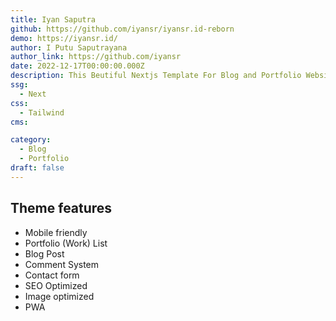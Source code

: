 ```yaml
---
title: Iyan Saputra 
github: https://github.com/iyansr/iyansr.id-reborn
demo: https://iyansr.id/
author: I Putu Saputrayana
author_link: https://github.com/iyansr
date: 2022-12-17T00:00:00.000Z
description: This Beutiful Nextjs Template For Blog and Portfolio Website.
ssg:
  - Next
css:
  - Tailwind
cms:

category:
  - Blog
  - Portfolio
draft: false
---
```


## Theme features

- Mobile friendly
- Portfolio (Work) List
- Blog Post
- Comment System
- Contact form
- SEO Optimized
- Image optimized
- PWA
